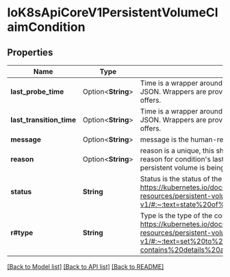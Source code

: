 # IoK8sApiCoreV1PersistentVolumeClaimCondition

## Properties

Name | Type | Description | Notes
------------ | ------------- | ------------- | -------------
**last_probe_time** | Option<**String**> | Time is a wrapper around time.Time which supports correct marshaling to YAML and JSON.  Wrappers are provided for many of the factory methods that the time package offers. | [optional]
**last_transition_time** | Option<**String**> | Time is a wrapper around time.Time which supports correct marshaling to YAML and JSON.  Wrappers are provided for many of the factory methods that the time package offers. | [optional]
**message** | Option<**String**> | message is the human-readable message indicating details about last transition. | [optional]
**reason** | Option<**String**> | reason is a unique, this should be a short, machine understandable string that gives the reason for condition's last transition. If it reports \"Resizing\" that means the underlying persistent volume is being resized. | [optional]
**status** | **String** | Status is the status of the condition. Can be True, False, Unknown. More info: https://kubernetes.io/docs/reference/kubernetes-api/config-and-storage-resources/persistent-volume-claim-v1/#:~:text=state%20of%20pvc-,conditions.status,-(string)%2C%20required | 
**r#type** | **String** | Type is the type of the condition. More info: https://kubernetes.io/docs/reference/kubernetes-api/config-and-storage-resources/persistent-volume-claim-v1/#:~:text=set%20to%20%27ResizeStarted%27.-,PersistentVolumeClaimCondition,-contains%20details%20about | 

[[Back to Model list]](../README.md#documentation-for-models) [[Back to API list]](../README.md#documentation-for-api-endpoints) [[Back to README]](../README.md)


